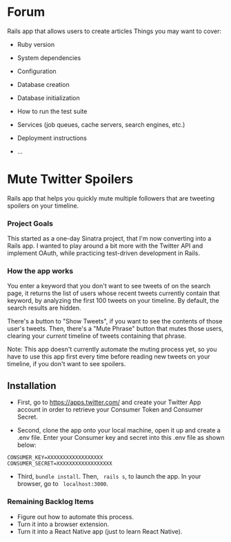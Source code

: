 # Forum

Rails app that allows users to create articles
Things you may want to cover:

* Ruby version

* System dependencies

* Configuration

* Database creation

* Database initialization

* How to run the test suite

* Services (job queues, cache servers, search engines, etc.)

* Deployment instructions

* ...

# Mute Twitter Spoilers

Rails app that helps you quickly mute multiple followers that are tweeting spoilers on your timeline.

### Project Goals
This started as a one-day Sinatra project, that I'm now converting into a Rails app. I wanted to play around a bit more with the Twitter API and implement OAuth, while practicing test-driven development in Rails.

### How the app works
You enter a keyword that you don't want to see tweets of on the search page, it returns the list of users whose recent tweets currently contain that keyword, by analyzing the first 100 tweets on your timeline. By default, the search results are hidden.

There's a button to "Show Tweets", if you want to see the contents of those user's tweets. Then, there's a "Mute Phrase" button that mutes those users, clearing your *current* timeline of tweets containing that phrase.

Note: This app doesn't currently automate the muting process yet, so you have to use this app first every time before reading new tweets on your timeline, if you don't want to see spoilers.

## Installation

* First, go to https://apps.twitter.com/ and create your Twitter App account in order to retrieve your Consumer Token and Consumer Secret.

* Second, clone the app onto your local machine, open it up and create a .env file. Enter your Consumer key and secret into this .env file as shown below:

````
CONSUMER_KEY=XXXXXXXXXXXXXXXXXX
CONSUMER_SECRET=XXXXXXXXXXXXXXXXXX
````

* Third, ```` bundle install ````. Then, ```` rails s````, to launch the app. In your browser, go to ```` localhost:3000````.

### Remaining Backlog Items

* Figure out how to automate this process.
* Turn it into a browser extension.
* Turn it into a React Native app (just to learn React Native).
